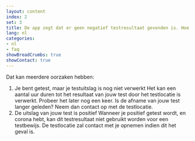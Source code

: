 ```yaml
---
layout: content
index: 2
set: 3
title: De app zegt dat er geen negatief testresultaat gevonden is. Hoe kan dit?
lang: nl
categories:
- nl
- faq
showBreadCrumbs: true
showContact: true
---
```

Dat kan meerdere oorzaken hebben:

1. Je bent getest, maar je testuitslag is nog niet verwerkt
   Het kan een aantal uur duren tot het resultaat van jouw test door het testlocatie is verwerkt. Probeer het later nog een keer. Is de afname van jouw test langer geleden? Neem dan contact op met de testlocatie.
2. De uitslag van jouw test is positief
   Wanneer je positief getest wordt, en corona hebt, kan dit testresultaat niet gebruikt worden voor een testbewijs. De testlocatie zal contact met je opnemen indien dit het geval is.
